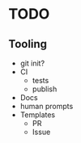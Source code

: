 # TODO

## Tooling

- git init?
- CI
  - tests
  - publish
- Docs
- human prompts
- Templates
    - PR
    - Issue
